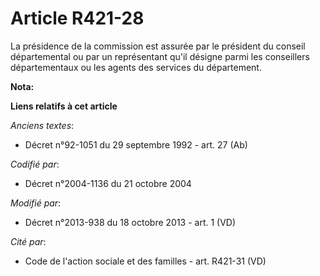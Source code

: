 # Article R421-28

La présidence de la commission est assurée par le président du conseil départemental ou par un représentant qu'il désigne
parmi les conseillers départementaux ou les agents des services du département.

**Nota:**



**Liens relatifs à cet article**

_Anciens textes_:

  - Décret n°92-1051 du 29 septembre 1992 - art. 27 (Ab)

_Codifié par_:

  - Décret n°2004-1136 du 21 octobre 2004

_Modifié par_:

  - Décret n°2013-938 du 18 octobre 2013 - art. 1 (VD)

_Cité par_:

  - Code de l'action sociale et des familles - art. R421-31 (VD)
